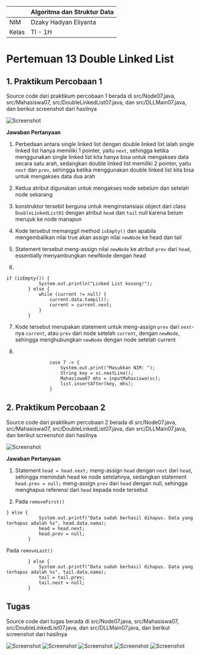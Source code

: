 | | Algoritma dan Struktur Data|
|--|--|
| NIM | Dzaky Hadyan Eliyanta |
| Kelas | TI - 1H |

# Pertemuan 13 Double Linked List

## 1. Praktikum Percobaan 1

Source code dari praktikum percobaan 1 berada di src/Node07.java, src/Mahasiswa07, src/DoubleLinkedList07.java, dan src/DLLMain07.java, dan berikut screenshot dari hasilnya

![Screenshot](img/Screenshot%202025-05-26%20114745.png)

**Jawaban Pertanyaan**

1. Perbedaan antara single linked list dengan double linked list ialah single linked list hanya memiliki 1 pointer, yaitu `next`, sehingga ketika menggunakan single linked list kita hanya bisa untuk mengakses data secara satu arah, sedangkan double linked list memiliki 2 pointer, yaitu `next` dan `prev`, sehingga ketika menggunakan double linked list kita bisa untuk mengakses data dua arah

2. Kedua atribut digunakan untuk mengakses node sebelum dan setelah node sekarang

3. konstruktor tersebit berguna untuk menginstansiasi object dari class `DoubleLinkedList01` dengan atribut `head` dan `tail` null karena belum merujuk ke node manapun

4. Kode tersebut memanggil method `isEmpty()` dan apabila mengembalikan nilai true akan assign nilai `newNode` ke head dan tail

5. Statement tersebut meng-assign nilai `newNode` ke atribut `prev` dari `head`, essentially menyambungkan newNode dengan head

6. 
```
if (isEmpty()) {
            System.out.println("Linked List kosong!");
        } else {
            while (current != null) {
                current.data.tampil();
                current = current.next;
            }
        }
```

7. Kode tersebut merupakan statement untuk meng-assign `prev` dari `next`-nya `current`, atau `prev` dari node setelah `current`, dengan `newNode`, sehingga menghubungkan `newNode` dengan node setelah current

8. 
```
                case 7 -> {
                    System.out.print("Masukkan NIM: ");
                    String key = sc.nextLine();
                    Mahasiswa07 mhs = inputMahasiswa(sc);
                    list.insertAfter(key, mhs);
                }
```

## 2. Praktikum Percobaan 2

Source code dari praktikum percobaan 2 berada di src/Node07.java, src/Mahasiswa07, src/DoubleLinkedList07.java, dan src/DLLMain07.java, dan berikut screenshot dari hasilnya

![Screenshot](img/Screenshot%202025-05-28%20204534.png)

**Jawaban Pertanyaan**

1. Statement `head = head.next;` meng-assign `head` dengan `next` dari `head`, sehingga memindah head ke node setelahnya, sedangkan statement `head.prev = null;` meng-assign `prev` dari `head` dengan null, sehingga menghapus referensi dari `head` kepada node tersebut

2. Pada `removeFirst()`
```
} else {
            System.out.printf("Data sudah berhasil dihapus. Data yang terhapus adalah %s", head.data.nama);
            head = head.next;
            head.prev = null;
        }
```
Pada `removeLast()`
```
        } else {
            System.out.printf("Data sudah berhasil dihapus. Data yang terhapus adalah %s", tail.data.nama);
            tail = tail.prev;
            tail.next = null;
        }
```

## Tugas

Source code dari tugas berada di src/Node07.java, src/Mahasiswa07, src/DoubleLinkedList07.java, dan src/DLLMain07.java, dan berikut screenshot dari hasilnya

![Screenshot](img/Screenshot%202025-05-29%20114003.png)
![Screenshot](img/Screenshot%202025-05-29%20114055.png)
![Screenshot](img/Screenshot%202025-05-29%20114132.png)
![Screenshot](img/Screenshot%202025-05-29%20114157.png)
![Screenshot](img/Screenshot%202025-05-29%20114229.png)